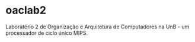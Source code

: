 # oaclab2
Laboratório 2 de Organização e Arquitetura de Computadores na UnB - um processador de ciclo único MIPS.
